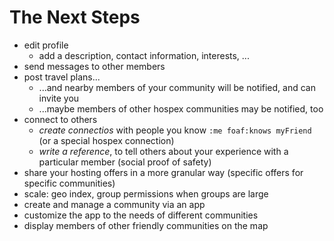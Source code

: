 # The Next Steps

- edit profile
  - add a description, contact information, interests, ...
- send messages to other members
- post travel plans...
  - ...and nearby members of your community will be notified, and can invite you
  - ...maybe members of other hospex communities may be notified, too
- connect to others
  - _create connectios_ with people you know `:me foaf:knows myFriend` (or a special hospex connection)
  - _write a reference_, to tell others about your experience with a particular member (social proof of safety)
- share your hosting offers in a more granular way (specific offers for specific communities)
- scale: geo index, group permissions when groups are large
- create and manage a community via an app
- customize the app to the needs of different communities
- display members of other friendly communities on the map


